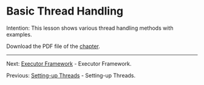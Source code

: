 # Basic Thread Handling

Intention: This lesson shows various thread handling methods with examples.

Download the PDF file of the [chapter](chapter_28.pdf).

<hr>

Next: [Executor Framework](chapter_29.md "Executor Framework") - Executor Framework.

Previous: [Setting-up Threads](chapter_27.md "Setting-up Threads") - Setting-up Threads.